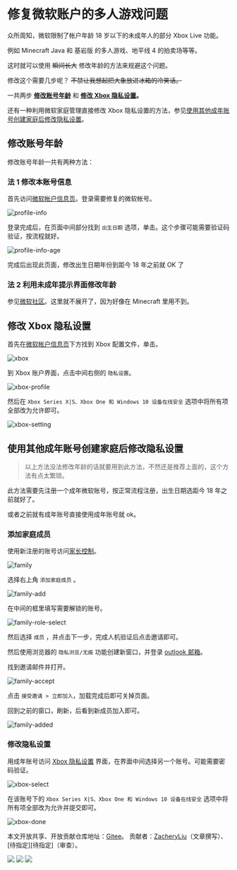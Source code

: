 # 修复微软账户的多人游戏问题
众所周知，微软限制了帐户年龄 18 岁以下的未成年人的部分 Xbox Live 功能。

例如 Minecraft Java 和 基岩版 的多人游戏、地平线 4 的拍卖场等等。

这时就可以使用 ~~瞬间长大~~ 修改年龄的方法来规避这个问题。

修改这个需要几步呢？ ~~不禁让我想起把大象放进冰箱的冷笑话。~~

一共两步 **[修改账号年龄](#修改账号年龄)** 和 **[修改 Xbox 隐私设置](#修改-xbox-隐私设置)。**

还有一种利用微软家庭管理直接修改 Xbox 隐私设置的方法，参见[使用其他成年账号创建家庭后修改隐私设置](#使用其他成年账号创建家庭后修改隐私设置)。

## 修改账号年龄

修改账号年龄一共有两种方法：

### 法 1 修改本账号信息

首先访问[微软帐户信息页](https://account.microsoft.com/profile/)。登录需要修复的微软帐号。

![profile-info](/账户类文章/修复微软账户的多人游戏问题/profile-info.png)

登录完成后，在页面中间部分找到 ```出生日期``` 选项，单击。这个步骤可能需要验证码验证，按流程就好。

![profile-info-age](/账户类文章/修复微软账户的多人游戏问题/profile-info-age.png)

完成后出现此页面，修改出生日期年份到距今 18 年之前就 OK 了

### 法 2 利用未成年提示界面修改年龄

参见[微软社区](https://answers.microsoft.com/zh-hans/windows/forum/all/%E5%BE%AE%E8%BD%AF%E5%B8%90%E6%88%B7%E7%94%B3/5afaf9c3-e1fc-46a5-b6d1-512794a765fc)。这里就不展开了，因为好像在 Minecraft 里用不到。


## 修改 Xbox 隐私设置
首先在[微软帐户信息页](https://account.microsoft.com/profile/)下方找到 Xbox 配置文件，单击。

![xbox](/账户类文章/修复微软账户的多人游戏问题/xbox.png)

到 Xbox 账户界面，点击中间右侧的 ```隐私设置```。

![xbox-profile](/账户类文章/修复微软账户的多人游戏问题/xbox-profile.png)

然后在 ```Xbox Series X|S、Xbox One 和 Windows 10 设备在线安全``` 选项中将所有项全部改为允许即可。

![xbox-setting](/账户类文章/修复微软账户的多人游戏问题/xbox-setting.png)


## 使用其他成年账号创建家庭后修改隐私设置

>以上方法没法修改年龄的话就要用到此方法，不然还是推荐上面的，这个方法有点太繁琐。

此方法需要先注册一个成年微软账号，按正常流程注册，出生日期选距今 18 年之前就好了。

或者之前就有成年账号直接使用成年账号就 ok。

### 添加家庭成员

使用新注册的账号访问[家长控制](https://account.microsoft.com/family)。

![family](/账户类文章/修复微软账户的多人游戏问题/family.png)

选择右上角 ```添加家庭成员``` 。

![family-add](/账户类文章/修复微软账户的多人游戏问题/family-add.png)

在中间的框里填写需要解锁的账号。

![family-role-select](/账户类文章/修复微软账户的多人游戏问题/family-role-select.png)

然后选择 ```成员``` ，并点击下一步，完成人机验证后点击邀请即可。

然后使用浏览器的 ```隐私浏览/无痕``` 功能创建新窗口，并登录 [outlook 邮箱](https://outlook.office.com)。

找到邀请邮件并打开。

![family-accept](/账户类文章/修复微软账户的多人游戏问题/family-accept.png)

点击 ```接受邀请 > 立即加入```，加载完成后即可关掉页面。

回到之前的窗口，刷新，后看到新成员加入即可。

![family-added](/账户类文章/修复微软账户的多人游戏问题/family-added.png)

### 修改隐私设置

用成年账号访问 [Xbox 隐私设置](https://account.xbox.com/zh-cn/) 界面，在界面中间选择另一个账号。可能需要密码验证。

![xbox-select](/账户类文章/修复微软账户的多人游戏问题/xbox-select.png)

在该账号下的 ```Xbox Series X|S、Xbox One 和 Windows 10 设备在线安全``` 选项中将所有项全部改为允许并提交即可。

![xbox-done](/账户类文章/修复微软账户的多人游戏问题/xbox-done.png)

本文开放共享、开放贡献仓库地址：[Gitee][Gitee]。
贡献者：[ZacheryLiu][ZacheryLiu]（文章撰写）、[待指定][待指定]（审查）。

![](/项目文件/套图/社区教程套图/卡片%20甲%20知乎b站%20点赞.png)
![](/项目文件/套图/社区教程套图/卡片%20乙%20提问交流.png)
![](/项目文件/套图/社区教程套图/卡片%20甲%20开放共享贡献.png)


[ZacheryLiu]: https://gitee.com/zacheryliu
[honghua]: https://gitee.com/liuxi233
[yizhou]:https://gitee.com/yizhouuu
[Gitee]: https://gitee.com/community-tut/minecraft-community-tut/blob/master/账户类文章/修复微软账户的多人游戏问题.md

